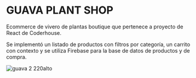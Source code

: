 # GUAVA PLANT SHOP

Ecommerce de vivero de plantas boutique que pertenece a proyecto de React de Coderhouse.

Se implementó un listado de productos con filtros por categoría, un carrito con contexto y se utiliza Firebase para la base de datos de productos y de compra.



![guava 2 220alto](https://user-images.githubusercontent.com/68829852/196567543-933e89da-0ecf-40b3-a165-7aacadc80c19.png)
